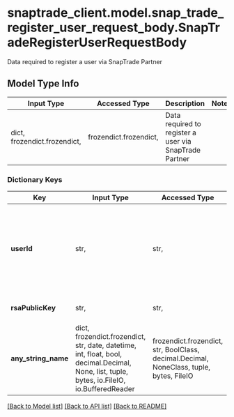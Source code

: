# snaptrade_client.model.snap_trade_register_user_request_body.SnapTradeRegisterUserRequestBody

Data required to register a user via SnapTrade Partner

## Model Type Info
Input Type | Accessed Type | Description | Notes
------------ | ------------- | ------------- | -------------
dict, frozendict.frozendict,  | frozendict.frozendict,  | Data required to register a user via SnapTrade Partner | 

### Dictionary Keys
Key | Input Type | Accessed Type | Description | Notes
------------ | ------------- | ------------- | ------------- | -------------
**userId** | str,  | str,  | SnapTrade User ID. Provided by SnapTrade Partner. Can be any string, as long as it&#x27;s unique to a user | [optional] 
**rsaPublicKey** | str,  | str,  | Open SSH RSA public key | [optional] 
**any_string_name** | dict, frozendict.frozendict, str, date, datetime, int, float, bool, decimal.Decimal, None, list, tuple, bytes, io.FileIO, io.BufferedReader | frozendict.frozendict, str, BoolClass, decimal.Decimal, NoneClass, tuple, bytes, FileIO | any string name can be used but the value must be the correct type | [optional]

[[Back to Model list]](../../README.md#documentation-for-models) [[Back to API list]](../../README.md#documentation-for-api-endpoints) [[Back to README]](../../README.md)

